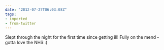```yaml
---
date: "2012-07-27T06:03:08Z"
tags:
- imported
- from-twitter
---
```

Slept through the night for the first time since getting ill\! Fully on the mend - gotta love the NHS :\)
